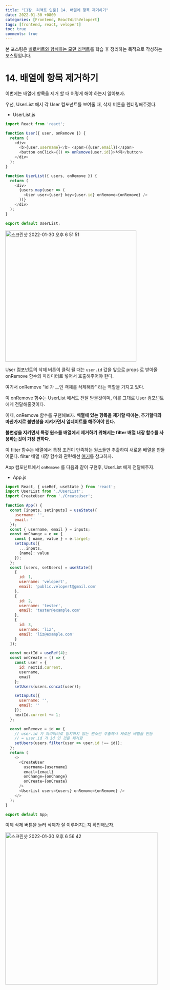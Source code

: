 ```yaml
---
title: "[1장. 리액트 입문] 14. 배열에 항목 제거하기"
date: 2022-01-30 +0800
categories: [Frontend, ReactWithVelopert]
tags: [frontend, react, velopert]
toc: true
comments: true
---
```


본 포스팅은 [벨로퍼트와 함께하는 모던 리액트](https://react.vlpt.us/)를 학습 후 정리하는 목적으로 작성하는 포스팅입니다.

# 14. 배열에 항목 제거하기
이번에는 배열에 항목을 제거 할 때 어떻게 해야 하는지 알아보자.

우선, UserList 에서 각 User 컴포넌트를 보여줄 때, 삭제 버튼을 렌더링해주겠다.

- UserList.js

```javascript
import React from 'react';

function User({ user, onRemove }) {
  return (
    <div>
      <b>{user.username}</b> <span>({user.email})</span>
      <button onClick={() => onRemove(user.id)}>삭제</button>
    </div>
  );
}

function UserList({ users, onRemove }) {
  return (
    <div>
      {users.map(user => (
        <User user={user} key={user.id} onRemove={onRemove} />
      ))}
    </div>
  );
}

export default UserList;
```

<img width="409" alt="스크린샷 2022-01-30 오후 6 51 51" src="https://user-images.githubusercontent.com/44339530/151694891-977c3f5f-5265-48b9-9e58-225abe67ec22.png">

User 컴포넌트의 삭제 버튼이 클릭 될 때는 `user.id` 값을 앞으로 props 로 받아올 onRemove 함수의 파라미터로 넣어서 호출해주어야 한다.

여기서 onRemove "id 가 __인 객체를 삭제해라" 라는 역할을 가지고 있다.

이 onRemove 함수는 UserList 에서도 전달 받을것이며, 이를 그대로 User 컴포넌트에게 전달해줄것이다.

이제, onRemove 함수를 구현해보자. <b>배열에 있는 항목을 제거할 때에는, 추가할때와 마찬가지로 불변성을 지켜가면서 업데이트를 해주어야 한다.</b>

<b>불변성을 지키면서 특정 원소를 배열에서 제거하기 위해서는 filter 배열 내장 함수를 사용하는것이 가장 편하다.</b> 

이 filter 함수는 배열에서 특정 조건이 만족하는 원소들만 추출하여 새로운 배열을 만들어준다. filter 배열 내장 함수와 관련해선 [여기](https://learnjs.vlpt.us/basics/09-array-functions.html#filter)를 참고하자.

App 컴포넌트에서 `onRemove` 를 다음과 같이 구현후, UserList 에게 전달해주자.

- App.js

```javascript
import React, { useRef, useState } from 'react';
import UserList from './UserList';
import CreateUser from './CreateUser';

function App() {
  const [inputs, setInputs] = useState({
    username: '',
    email: ''
  });
  const { username, email } = inputs;
  const onChange = e => {
    const { name, value } = e.target;
    setInputs({
      ...inputs,
      [name]: value
    });
  };
  const [users, setUsers] = useState([
    {
      id: 1,
      username: 'velopert',
      email: 'public.velopert@gmail.com'
    },
    {
      id: 2,
      username: 'tester',
      email: 'tester@example.com'
    },
    {
      id: 3,
      username: 'liz',
      email: 'liz@example.com'
    }
  ]);

  const nextId = useRef(4);
  const onCreate = () => {
    const user = {
      id: nextId.current,
      username,
      email
    };
    setUsers(users.concat(user));

    setInputs({
      username: '',
      email: ''
    });
    nextId.current += 1;
  };

  const onRemove = id => {
    // user.id 가 파라미터로 일치하지 않는 원소만 추출해서 새로운 배열을 만듬
    // = user.id 가 id 인 것을 제거함
    setUsers(users.filter(user => user.id !== id));
  };
  return (
    <>
      <CreateUser
        username={username}
        email={email}
        onChange={onChange}
        onCreate={onCreate}
      />
      <UserList users={users} onRemove={onRemove} />
    </>
  );
}

export default App;
```

이제 삭제 버튼을 눌러 삭제가 잘 이루어지는지 확인해보자.

<img width="475" alt="스크린샷 2022-01-30 오후 6 56 42" src="https://user-images.githubusercontent.com/44339530/151695043-8b845349-88c2-4260-85e5-9cea4d12348b.png">

